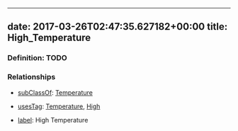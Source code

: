 
---
date: 2017-03-26T02:47:35.627182+00:00
title: High_Temperature
---
### Definition: TODO

### Relationships

* [subClassOf](http://www.w3.org/2000/01/rdf-schema#subClassOf): [Temperature](https://brickschema.org/schema/1.0/Brick#Temperature)

* [usesTag](https://brickschema.org/schema/1.0/BrickFrame#usesTag): [Temperature](https://brickschema.org/schema/1.0/BrickTag#Temperature), [High](https://brickschema.org/schema/1.0/BrickTag#High)

* [label](http://www.w3.org/2000/01/rdf-schema#label): High Temperature

